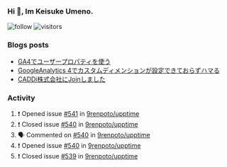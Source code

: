 ### Hi 👋, Im Keisuke Umeno.

<!--
**9renpoto/9renpoto** is a ✨ _special_ ✨ repository because its `README.md` (this file) appears on your GitHub profile.

Here are some ideas to get you started:

- 🔭 I’m currently working on ...
- 🌱 I’m currently learning ...
- 👯 I’m looking to collaborate on ...
- 🤔 I’m looking for help with ...
- 💬 Ask me about ...
- 📫 How to reach me: ...
- 😄 Pronouns: ...
- ⚡ Fun fact: ...
-->

![follow](https://img.shields.io/github/followers/9renpoto?label=Follow&style=social)
![visitors](https://komarev.com/ghpvc/?username=9renpoto&label=Profile%20views&color=0e75b6&style=flat)

### Blogs posts

<!-- BLOG-POST-LIST:START -->
- [GA4でユーザープロパティを使う](https://9renpoto.dev/2021/02/21/google-analytics-4-user-properties/)
- [GoogleAnalytics 4でカスタムディメンションが設定できておらずハマる](https://9renpoto.dev/2021/02/13/google-analytics-4/)
- [CADDi株式会社にJoinしました](https://9renpoto.dev/2020/12/05/join/)
<!-- BLOG-POST-LIST:END -->

### Activity

<!--START_SECTION:activity-->
1. ❗️ Opened issue [#541](https://github.com/9renpoto/upptime/issues/541) in [9renpoto/upptime](https://github.com/9renpoto/upptime)
2. ❗️ Closed issue [#540](https://github.com/9renpoto/upptime/issues/540) in [9renpoto/upptime](https://github.com/9renpoto/upptime)
3. 🗣 Commented on [#540](https://github.com/9renpoto/upptime/issues/540) in [9renpoto/upptime](https://github.com/9renpoto/upptime)
4. ❗️ Opened issue [#540](https://github.com/9renpoto/upptime/issues/540) in [9renpoto/upptime](https://github.com/9renpoto/upptime)
5. ❗️ Closed issue [#539](https://github.com/9renpoto/upptime/issues/539) in [9renpoto/upptime](https://github.com/9renpoto/upptime)
<!--END_SECTION:activity-->

<!--START_SECTION:waka-->
<!--END_SECTION:waka-->

